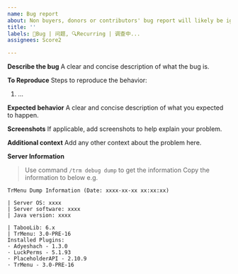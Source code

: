 ```yaml
---
name: Bug report
about: Non buyers, donors or contributors' bug report will likely be ignored or closed
title: ''
labels: 🐞Bug | 问题, 🔍Recurring | 调查中...
assignees: Score2

---
```


**Describe the bug**
A clear and concise description of what the bug is.

**To Reproduce**
Steps to reproduce the behavior:
1. ...

**Expected behavior**
A clear and concise description of what you expected to happen.

**Screenshots**
If applicable, add screenshots to help explain your problem.

**Additional context**
Add any other context about the problem here.

**Server Information**
> Use command `/trm debug dump` to get the information
> Copy the information to below
e.g.
```
TrMenu Dump Information (Date: xxxx-xx-xx xx:xx:xx)

| Server OS: xxxx
| Server software: xxxx
| Java version: xxxx

| TabooLib: 6.x
| TrMenu: 3.0-PRE-16
Installed Plugins: 
· Adyeshach - 1.3.0
· LuckPerms - 5.1.93
· PlaceholderAPI - 2.10.9
· TrMenu - 3.0-PRE-16
```
